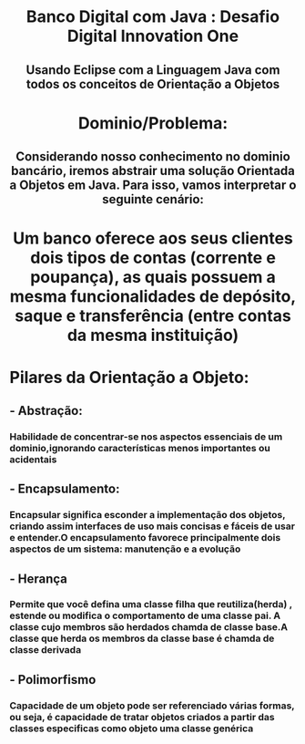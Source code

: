 <h1 align="center"> Banco Digital com Java : Desafio Digital Innovation One </h1>

## <p align="center"> Usando Eclipse com a Linguagem Java com todos os conceitos de Orientação a Objetos </p>

# <p align = "center" > Dominio/Problema: </p>
## <p align="center"> Considerando nosso conhecimento no dominio bancário, iremos abstrair uma solução Orientada a Objetos em Java. Para isso, vamos interpretar o seguinte cenário: </p>
# <p align = "center"> Um banco oferece aos seus clientes dois tipos de contas (corrente e poupança), as quais possuem a mesma funcionalidades de depósito, saque e transferência (entre contas da mesma instituição)</p>

# Pilares da Orientação a Objeto:
## - Abstração:
### Habilidade de concentrar-se nos aspectos essenciais de um dominio,ignorando características menos importantes ou acidentais 

## - Encapsulamento:
### Encapsular significa esconder a implementação dos objetos, criando assim interfaces de uso mais concisas e fáceis de usar e entender.O encapsulamento favorece principalmente dois aspectos de um sistema: manutenção e a evolução

## - Herança
### Permite que você defina uma classe filha que reutiliza(herda) , estende ou modifica o comportamento de uma classe pai. A classe cujo membros são herdados chamda de classe base.A classe que herda os membros da classe base é chamda de classe derivada

## - Polimorfismo
### Capacidade de um objeto pode ser referenciado várias formas, ou seja, é capacidade de tratar objetos criados a partir das classes especificas como objeto uma classe genérica


